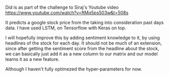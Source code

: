Did is as part of the challenge to Siraj's Youtube video https://www.youtube.com/watch?v=ftMq5ps503w&t=508s

It predicts a google stock price from the taking into consideration past days data. I have used LSTM, on Tensorflow with Keras on top.

I will hopefully improve this by adding sentiment knowledge to it, by using headlines of the stock for each day.
It should not be much of an extension, since after getting the sentiment score from the headline about the stock, we can basically just add it as a new column to our matrix and our model learns it as a new feature.

Although I haven't fully optimezed the hyper-parameters for now.
